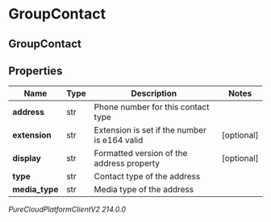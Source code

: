 # GroupContact

## GroupContact

## Properties

|Name | Type | Description | Notes|
|------------ | ------------- | ------------- | -------------|
| **address** | str | Phone number for this contact type | |
| **extension** | str | Extension is set if the number is e164 valid | [optional] |
| **display** | str | Formatted version of the address property | [optional] |
| **type** | str | Contact type of the address | |
| **media_type** | str | Media type of the address | |



_PureCloudPlatformClientV2 214.0.0_
